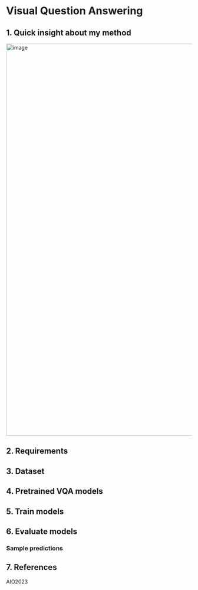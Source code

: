 # Visual Question Answering
## 1. Quick insight about my method
<img width="1062" alt="image" src="https://github.com/Buitruongvi/VQA-bvir/assets/49474873/e11fe7e5-5d61-48a3-9acd-cff59585eb62">


## 2. Requirements

## 3. Dataset

## 4. Pretrained VQA models

## 5. Train models

## 6. Evaluate models

### Sample predictions

## 7. References
AIO2023
